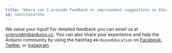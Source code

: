 ```yaml
---
title: "Where can I provide feedback or improvement suggestions on Educational products?"
id: 4403156647954
---
```


We value your input! For detailed feedback you can email us at [sciencekit@arduino.cc](mailto:sciencekit@arduino.cc). You can also share your experience and help the Arduino community by using the hashtag `#ArduinoEducation` on [Facebook](https://www.facebook.com/official.arduino/), [Twitter](https://twitter.com/arduino), or [Instagram](https://www.instagram.com/arduino.cc/).
